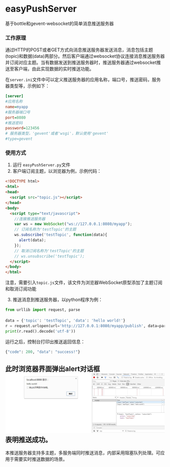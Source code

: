 # easyPushServer
基于bottle和gevent-websocket的简单消息推送服务器  
### 工作原理  
通过HTTP的POST或者GET方式向消息推送服务器发送消息，消息包括主题(topic)和数据(data)两部分。然后客户端通过websocket协议连接消息推送服务器并订阅对应主题。当有数据发送到推送服务器时，推送服务器通过websocket推送至客户端，由此实现数据的实时推送功能。

在`server.ini`文件中可以定义推送服务器的应用名称，端口号，推送密码，服务器类型等，示例如下：
```ini
[server]
#应用名称
name=myapp
#服务器端口号
port=8080
#推送密码
password=123456
# 服务器类型，'gevent'或者'wsgi'，默认使用'gevent'
#type=gevent
```
### 使用方式
1. 运行 `easyPushServer.py`文件
2. 客户端订阅主题，以浏览器为例，示例代码：
```html
<!DOCTYPE html>
<html>
<head>
  <script src="topic.js"></script>
</head>
<body>
  <script type="text/javascript">
    //连接推送服务器
    var ws = new WebSocket("ws://127.0.0.1:8080/myapp");
    // 订阅名称为'testTopic'的主题
    ws.subscribe('testTopic', function(data){
      alert(data);
    });
    // 取消订阅名称为'testTopic'的主题
    // ws.unsubscribe('testTopic');
  </script>
</body>
</html>
```
注意，需要引入`topic.js`文件，该文件为浏览器WebSocket原型添加了主题订阅和取消订阅功能 
 
3. 推送消息到推送服务器，以python程序为例：
```python
from urllib import request, parse

data = {'topic': 'testTopic', 'data': 'hello world!'}
r = request.urlopen(url='http://127.0.0.1:8080/myapp/publish', data=parse.urlencode(data).encode('utf-8'))
print(r.read().decode('utf-8'))

```
运行之后，控制台打印出推送返回信息：
```python
{"code": 200, "data": "success!"}
```
此时浏览器界面弹出alert对话框
![推送结果](https://github.com/lixk/easyPushServer/blob/master/test/screenshot/alert.jpg)  
表明推送成功。
--- 
本推送服务器支持多主题，多服务端同时推送消息，内部采用阻塞队列处理。可应用于需要实时推送数据的场景。